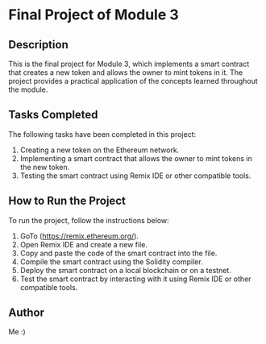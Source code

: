 # Final Project of Module 3

## Description
This is the final project for Module 3, which implements a smart contract that creates a new token and allows the owner to mint tokens in it. The project provides a practical application of the concepts learned throughout the module.

## Tasks Completed
The following tasks have been completed in this project:
1. Creating a new token on the Ethereum network.
2. Implementing a smart contract that allows the owner to mint tokens in the new token.
3. Testing the smart contract using Remix IDE or other compatible tools.

## How to Run the Project
To run the project, follow the instructions below:
1. GoTo (https://remix.ethereum.org/).
2. Open Remix IDE and create a new file.
3. Copy and paste the code of the smart contract into the file.
4. Compile the smart contract using the Solidity compiler.
5. Deploy the smart contract on a local blockchain or on a testnet.
6. Test the smart contract by interacting with it using Remix IDE or other compatible tools. 

## Author
Me :)
